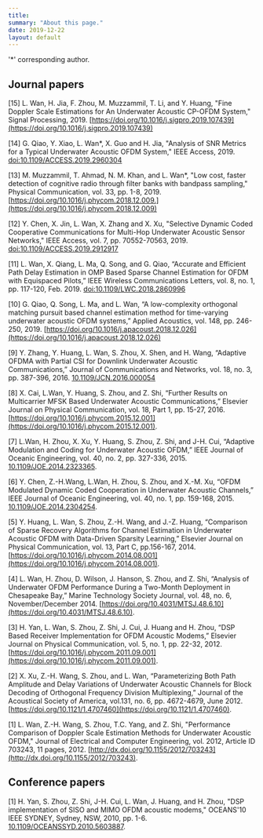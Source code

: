 ```yaml
---
title: 
summary: "About this page."
date: 2019-12-22
layout: default
---
```


'*' corresponding author.

## Journal papers
[15] L. Wan, H. Jia, F. Zhou, M. Muzzammil, T. Li, and Y. Huang, "Fine Doppler Scale Estimations for An Underwater Acoustic CP-OFDM System," Signal Processing, 2019. [https://doi.org/10.1016/j.sigpro.2019.107439](https://doi.org/10.1016/j.sigpro.2019.107439)

[14] G. Qiao, Y. Xiao, L. Wan*, X. Guo and H. Jia, "Analysis of SNR Metrics for a Typical Underwater Acoustic OFDM System," IEEE Access, 2019. [doi:10.1109/ACCESS.2019.2960304](https://doi.org/10.1109/ACCESS.2019.2960304)

[13] M. Muzzammil, T. Ahmad, N. M. Khan, and L. Wan*, "Low cost, faster detection of cognitive radio through filter banks with bandpass sampling," Physical Communication, vol. 33, pp. 1-8, 2019. [https://doi.org/10.1016/j.phycom.2018.12.009.](https://doi.org/10.1016/j.phycom.2018.12.009)

[12] Y. Chen, X. Jin, L. Wan, X. Zhang and X. Xu, "Selective Dynamic Coded Cooperative Communications for Multi-Hop Underwater Acoustic Sensor Networks," IEEE Access, vol. 7, pp. 70552-70563, 2019. [doi:10.1109/ACCESS.2019.2912917](https://doi.org/10.1109/ACCESS.2019.2912917)

[11] L. Wan, X. Qiang, L. Ma, Q. Song, and G. Qiao, “Accurate and Efficient Path Delay Estimation in OMP Based Sparse Channel Estimation for OFDM with Equispaced Pilots,” IEEE Wireless Communications Letters, vol. 8, no. 1, pp. 117-120, Feb. 2019. [doi:10.1109/LWC.2018.2860996](https://doi.org/10.1109/LWC.2018.2860996)

[10] G. Qiao, Q. Song, L. Ma, and L. Wan, “A low-complexity orthogonal matching pursuit based channel estimation method for time-varying underwater acoustic OFDM systems,” Applied Acoustics, vol. 148, pp. 246-250, 2019. [https://doi.org/10.1016/j.apacoust.2018.12.026](https://doi.org/10.1016/j.apacoust.2018.12.026)

[9] Y. Zhang, Y. Huang, L. Wan, S. Zhou, X. Shen, and H. Wang, “Adaptive OFDMA with Partial CSI for Downlink Underwater Acoustic Communications,” Journal of Communications and Networks, vol. 18, no. 3, pp. 387-396, 2016. [10.1109/JCN.2016.000054](https://doi.org/10.1109/JCN.2016.000054)

[8] X. Cai, L.Wan, Y. Huang, S. Zhou, and Z. Shi, “Further Results on Multicarrier MFSK Based Underwater Acoustic Communications,” Elsevier Journal on Physical Communication, vol. 18, Part 1, pp. 15-27, 2016. [https://doi.org/10.1016/j.phycom.2015.12.001](https://doi.org/10.1016/j.phycom.2015.12.001).

[7] L.Wan, H. Zhou, X. Xu, Y. Huang, S. Zhou, Z. Shi, and J-H. Cui, “Adaptive Modulation and Coding for Underwater Acoustic OFDM,” IEEE Journal of Oceanic Engineering, vol. 40, no. 2, pp. 327-336, 2015. [10.1109/JOE.2014.2323365](https://doi.org/10.1109/JOE.2014.2323365).

[6] Y. Chen, Z.-H.Wang, L.Wan, H. Zhou, S. Zhou, and X.-M. Xu, “OFDM Modulated Dynamic Coded Cooperation in Underwater Acoustic Channels,” IEEE Journal of Oceanic Engineering, vol. 40, no. 1, pp. 159-168, 2015. [10.1109/JOE.2014.2304254](https://doi.org/10.1109/JOE.2014.2304254).

[5] Y. Huang, L. Wan, S. Zhou, Z.-H. Wang, and J.-Z. Huang, “Comparison of Sparse Recovery Algorithms for Channel Estimation in Underwater Acoustic OFDM with Data-Driven Sparsity Learning,” Elsevier Journal on Physical Communication, vol. 13, Part C, pp.156-167, 2014. [https://doi.org/10.1016/j.phycom.2014.08.001](https://doi.org/10.1016/j.phycom.2014.08.001).

[4] L. Wan, H. Zhou, D. Wilson, J. Hanson, S. Zhou, and Z. Shi, “Analysis of Underwater OFDM Performance During a Two-Month Deployment in Chesapeake Bay,” Marine Technology Society Journal, vol. 48, no. 6, November/December 2014. [https://doi.org/10.4031/MTSJ.48.6.10](https://doi.org/10.4031/MTSJ.48.6.10).

[3] H. Yan, L. Wan, S. Zhou, Z. Shi, J. Cui, J. Huang and H. Zhou, “DSP Based Receiver Implementation for OFDM Acoustic Modems,” Elsevier Journal on Physical Communication, vol. 5, no. 1, pp. 22-32, 2012. [https://doi.org/10.1016/j.phycom.2011.09.001](https://doi.org/10.1016/j.phycom.2011.09.001).

[2] X. Xu, Z.-H. Wang, S. Zhou, and L. Wan, “Parameterizing Both Path Amplitude and Delay Variations of Underwater Acoustic Channels for Block Decoding of Orthogonal Frequency Division Multiplexing,” Journal of the Acoustical Society of America, vol.131, no. 6, pp. 4672-4679, June 2012. [https://doi.org/10.1121/1.4707460](https://doi.org/10.1121/1.4707460).

[1] L. Wan, Z.-H. Wang, S. Zhou, T.C. Yang, and Z. Shi, "Performance Comparison of Doppler Scale Estimation Methods for Underwater Acoustic OFDM," Journal of Electrical and Computer Engineering, vol. 2012, Article ID 703243, 11 pages, 2012. [http://dx.doi.org/10.1155/2012/703243](http://dx.doi.org/10.1155/2012/703243).

## Conference papers
[1] H. Yan, S. Zhou, Z. Shi, J-H. Cui, L. Wan, J. Huang, and H. Zhou, "DSP implementation of SISO and MIMO OFDM acoustic modems," OCEANS'10 IEEE SYDNEY, Sydney, NSW, 2010, pp. 1-6. [10.1109/OCEANSSYD.2010.5603887](https://doi.org/10.1109/OCEANSSYD.2010.5603887).

